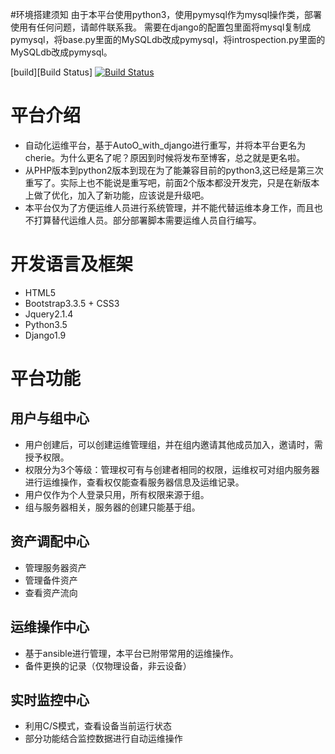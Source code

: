 #环境搭建须知
  由于本平台使用python3，使用pymysql作为mysql操作类，部署使用有任何问题，请邮件联系我。
  需要在django的配置包里面将mysql复制成pymysql，将base.py里面的MySQLdb改成pymysql，将introspection.py里面的MySQLdb改成pymysql。

[build][Build Status]
[![Build Status](http://ops.siner.us:8080/buildStatus/icon?job=production_cherie_deploying)](http://ops.siner.us:8080/job/production_cherie_deploying/)

# 平台介绍
  - 自动化运维平台，基于AutoO_with_django进行重写，并将本平台更名为cherie。为什么更名了呢？原因到时候将发布至博客，总之就是更名啦。
  - 从PHP版本到python2版本到现在为了能兼容目前的python3,这已经是第三次重写了。实际上也不能说是重写吧，前面2个版本都没开发完，只是在新版本上做了优化，加入了新功能，应该说是升级吧。
  - 本平台仅为了方便运维人员进行系统管理，并不能代替运维本身工作，而且也不打算替代运维人员。部分部署脚本需要运维人员自行编写。

# 开发语言及框架
  - HTML5
  - Bootstrap3.3.5 + CSS3
  - Jquery2.1.4
  - Python3.5
  - Django1.9

# 平台功能

## 用户与组中心
  - 用户创建后，可以创建运维管理组，并在组内邀请其他成员加入，邀请时，需授予权限。
  - 权限分为3个等级：管理权可有与创建者相同的权限，运维权可对组内服务器进行运维操作，查看权仅能查看服务器信息及运维记录。
  - 用户仅作为个人登录只用，所有权限来源于组。
  - 组与服务器相关，服务器的创建只能基于组。

## 资产调配中心
  - 管理服务器资产
  - 管理备件资产 
  - 查看资产流向

## 运维操作中心
  - 基于ansible进行管理，本平台已附带常用的运维操作。
  - 备件更换的记录（仅物理设备，非云设备）

## 实时监控中心
  - 利用C/S模式，查看设备当前运行状态
  - 部分功能结合监控数据进行自动运维操作
    
